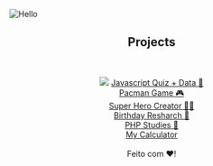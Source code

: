 ![Hello](https://user-images.githubusercontent.com/100588945/160874142-803b4397-20f6-43ff-bf30-1c47f688131d.gif)

<h2 align="center"> Projects </h2>
</br><p align="center">
<img src="https://img.shields.io/static/v1?label=Status&message=Complete&color=B57CFF&style=plastic&logo=ghost"class="media-object  img-responsive img-thumbnail">
<a href="https://github.com/louiselalanne/JavascriptQuiz">Javascript Quiz + Data 🧠</a>
</br>
<a href="https://github.com/louiselalanne/PacmanGame">Pacman Game 🎮</a> 
</br>
<a href="https://github.com/louiselalanne/criador-super-heroi">Super Hero Creator 🦸‍♀️</a>
</br>
<a href="https://github.com/louiselalanne/pesquisatemaaniversario">Birthday Resharch 🍰</a>
</br>
<a href="https://github.com/louiselalanne/estudophp">PHP Studies 🐘</a>
</br>
<a href="https://github.com/louiselalanne/projeto01">My Calculator</a> 
</br>
</br>
Feito com ❤️!
</p>
